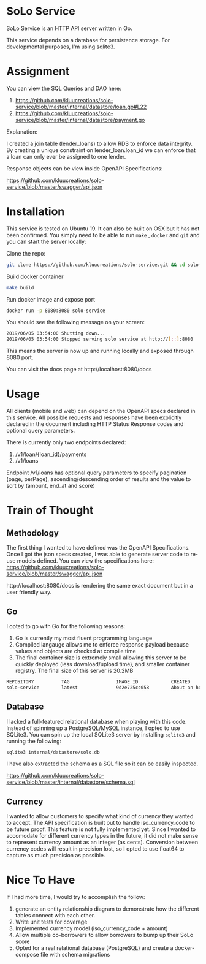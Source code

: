# SoLo Service

SoLo Service is an HTTP API server written in Go.

This service depends on a database for persistence storage. For developmental purposes, I'm using sqlite3.

# Assignment
You can view the SQL Queries and DAO here:
1) https://github.com/kluucreations/solo-service/blob/master/internal/datastore/loan.go#L22
2) https://github.com/kluucreations/solo-service/blob/master/internal/datastore/payment.go

Explanation: 

I created a join table (lender_loans) to allow RDS to enforce data integrity. By creating a unique constraint on lender_loan.loan_id we can enforce that a loan can only ever be assigned to one lender.

Response objects can be view inside OpenAPI Specifications:

https://github.com/kluucreations/solo-service/blob/master/swagger/api.json


# Installation

This service is tested on Ubuntu 19. It can also be built on OSX but it has not been confirmed.
You simply need to be able to run ```make``` , ```docker``` and ```git``` and you can start the server locally:


Clone the repo:
```bash
git clone https://github.com/kluucreations/solo-service.git && cd solo-service
```
Build docker container
```bash
make build
```
Run docker image and expose port
```bash
docker run -p 8080:8080 solo-service
```
You should see the following message on your screen:
```bash
2019/06/05 03:54:00 Shutting down... 
2019/06/05 03:54:00 Stopped serving solo service at http://[::]:8080
```
This means the server is now up and running locally and exposed through 8080 port.

You can visit the docs page at http://localhost:8080/docs
# Usage

All clients (mobile and web) can depend on the OpenAPI specs declared in this service. All possible requests and responses have been explicitly declared in the document including HTTP Status Response codes and optional query parameters.

There is currently only two endpoints declared: 
1) /v1/loan/{loan_id}/payments
2) /v1/loans

Endpoint /v1/loans has optional query parameters to specify pagination (page, perPage), ascending/descending order of results and the value to sort by (amount, end_at and score)

# Train of Thought
## Methodology

The first thing I wanted to have defined was the OpenAPI Specifications.
Once I got the json specs created, I was able to generate server code to re-use models defined.
You can view the specifications here:
https://github.com/kluucreations/solo-service/blob/master/swagger/api.json

http://localhost:8080/docs is rendering the same exact document but in a user friendly way.

## Go

I opted to go with Go for the following reasons:
1) Go is currently my most fluent programming language
2) Compiled langauge allows me to enforce response payload because values and objects are checked at compile time
3) The final container size is extremely small allowing this server to be quickly deployed (less download/upload time), and smaller container registry. The final size of this server is 20.2MB
```bash
REPOSITORY          TAG                 IMAGE ID            CREATED             SIZE
solo-service        latest              9d2e725cc058        About an hour ago   20.2MB
```

## Database

I lacked a full-featured relational database when playing with this code.
Instead of spinning up a PostgreSQL/MySQL instance, I opted to use SQLite3.
You can spin up the local SQLite3 server by installing ```sqlite3``` and running the following:
```bash
sqlite3 internal/datastore/solo.db
```
I have also extracted the schema as a SQL file so it can be easily inspected.

https://github.com/kluucreations/solo-service/blob/master/internal/datastore/schema.sql


## Currency
I wanted to allow customers to specify what kind of currency they wanted to accept.
The API specification is built out to handle iso_currency_code to be future proof. This feature is not fully implemented yet.
Since I wanted to accomodate for different currency types in the future, it did not make sense to represent currency amount as an integer (as cents). Conversion between currency codes will result in precision lost, so I opted to use float64 to capture as much precision as possible.

# Nice To Have
If I had more time, I would try to accomplish the follow:
1) generate an entity relationship diagram to demonstrate how the different tables connect with each other.
2) Write unit tests for coverage
3) Implemented currency model (iso_currency_code + amount)
4) Allow multiple co-borrowers to allow borrowers to bump up their SoLo score
5) Opted for a real relational database (PostgreSQL) and create a docker-compose file with schema migrations

